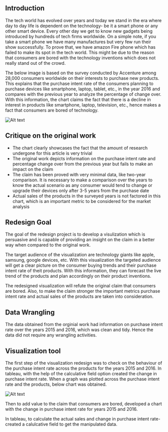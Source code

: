 ## Introduction
The tech world has evolved over years and today we stand in the era where day to day life is dependent on the technology- be it a smart phone or any other smart device. Every other day we get to know new gadgets being introduced by hundreds of tech firms worldwide. On a simple note, if you take a smart phone we have many manufactures but very few run their show successfully. To prove that, we have amazon Fire phone which has failed to make its spot in the tech world. This might be due to the reason that consumers are bored with the technology inventions which does not really stand out of the crowd. 

The below image is based on the survey conducted by Accenture among 28,000 consumers worldwide on their interests to purchase new products. This explains that the purchase intent rate of the consumers planning to purchase devices like smartphone, laptop, tablet, etc., in the year 2016 and compares with the previous year to analyze the percentage of change over. With this information, the chart claims the fact that there is a decline in interest in products like smartphone, laptop, television, etc., hence makes a fact that consumers are bored of technology. 

![Alt text](https://github.com/nrajeswaran/Fall17_DataViz/blob/master/Redesign_Project/Original_Work.png)

## Critique on the original work

  - The chart clearly showcases the fact that the amount of research undergone for this article is very trivial
  - The original work depicts information on the purchase intent rate and percentage change over from the previous year but       fails to make an impact on the claim
  - The claim has been proved with very minimal data, like two-year comparison. It is necessary to make a comparison over the     years to know the actual scenario as any consumer would tend to change or upgrade their devices only after 3-5 years from     the purchase date
  - Actual sales of the products in the surveyed years is not factored in this chart, which is an important metric to be           considered for the market analysis

## Redesign Goal
The goal of the redesign project is to develop a visulization which is persuasive and is capable of providing an insight on the claim in a better way when compared to the original work. 

The target audience of the visualization are technology giants like apple, samsung, google devices, etc. With this visualization the targeted audience will get a clear picture on the consumer buying trends and their purchase intent rate of theit products. With this information, they can forecast the live trend of the products and plan accordingly on their product inventions.

The redesigned visualization will refute the original claim that consumers are bored. Also, to make the claim stronger the important metrics purchase intent rate and actual sales of the products are taken into consideration.

## Data Wrangling
The data obtained from the orginial work had information on purchase intent rate over the years 2015 and 2016, which was clean and tidy. Hence the data did not require any wrangling activities. 

## Visualization tool

The first step of the visualization redesign was to check on the behaviour of the purchase intent rate across the products for the years 2015 and 2016. In tableau, with the help of the calculative field option created the change in purchase intent rate. When a graph was plotted across the purchase intent rate and the products, below chart was obtained.

![Alt text](https://github.com/nrajeswaran/Fall17_DataViz/blob/master/Redesign_Project/Original_Work.png)

Then to add value to the claim that consumers are bored, developed a chart with the change in purchase intent rate for years 2015 and 2016.




In tableau, to calculate the actual sales and change in purchase intent rate- created a calulcative field to get the manipulated data. 

